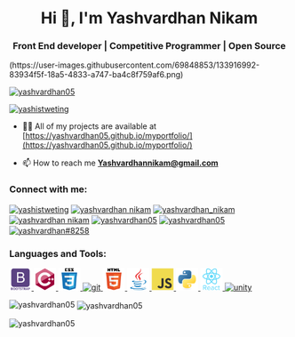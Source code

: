 <h1 align="center">Hi 👋, I'm Yashvardhan Nikam</h1>
<h3 align="center">Front End developer | Competitive Programmer | Open Source</h3>
(https://user-images.githubusercontent.com/69848853/133916992-83934f5f-18a5-4833-a747-ba4c8f759af6.png)



<p align="left"> <a href="https://github.com/ryo-ma/github-profile-trophy"><img src="https://github-profile-trophy.vercel.app/?username=yashvardhan05" alt="yashvardhan05" /></a> </p>

<p align="left"> <a href="https://twitter.com/yashistweting" target="blank"><img src="https://img.shields.io/twitter/follow/yashistweting?logo=twitter&style=for-the-badge" alt="yashistweting" /></a> </p>

- 👨‍💻 All of my projects are available at [https://yashvardhan05.github.io/myportfolio/](https://yashvardhan05.github.io/myportfolio/)

- 📫 How to reach me **Yashvardhannikam@gmail.com**

<h3 align="left">Connect with me:</h3>
<p align="left">
<a href="https://twitter.com/yashistweting" target="blank"><img align="center" src="https://raw.githubusercontent.com/rahuldkjain/github-profile-readme-generator/master/src/images/icons/Social/twitter.svg" alt="yashistweting" height="30" width="40" /></a>
<a href="https://linkedin.com/in/yashvardhan nikam" target="blank"><img align="center" src="https://raw.githubusercontent.com/rahuldkjain/github-profile-readme-generator/master/src/images/icons/Social/linked-in-alt.svg" alt="yashvardhan nikam" height="30" width="40" /></a>
<a href="https://instagram.com/yashvardhan_nikam" target="blank"><img align="center" src="https://raw.githubusercontent.com/rahuldkjain/github-profile-readme-generator/master/src/images/icons/Social/instagram.svg" alt="yashvardhan_nikam" height="30" width="40" /></a>
<a href="https://www.youtube.com/c/yashvardhan nikam" target="blank"><img align="center" src="https://raw.githubusercontent.com/rahuldkjain/github-profile-readme-generator/master/src/images/icons/Social/youtube.svg" alt="yashvardhan nikam" height="30" width="40" /></a>
<a href="https://www.codechef.com/users/yashvardhan05" target="blank"><img align="center" src="https://cdn.jsdelivr.net/npm/simple-icons@3.1.0/icons/codechef.svg" alt="yashvardhan05" height="30" width="40" /></a>
<a href="https://codeforces.com/profile/yashvardhan05" target="blank"><img align="center" src="https://cdn.jsdelivr.net/npm/simple-icons@3.0.1/icons/codeforces.svg" alt="yashvardhan05" height="30" width="40" /></a>
<a href="https://discord.gg/yashvardhan#8258" target="blank"><img align="center" src="https://raw.githubusercontent.com/rahuldkjain/github-profile-readme-generator/master/src/images/icons/Social/discord.svg" alt="yashvardhan#8258" height="30" width="40" /></a>
</p>

<h3 align="left">Languages and Tools:</h3>
<p align="left"> <a href="https://getbootstrap.com" target="_blank"> <img src="https://raw.githubusercontent.com/devicons/devicon/master/icons/bootstrap/bootstrap-plain-wordmark.svg" alt="bootstrap" width="40" height="40"/> </a> <a href="https://www.w3schools.com/cpp/" target="_blank"> <img src="https://raw.githubusercontent.com/devicons/devicon/master/icons/cplusplus/cplusplus-original.svg" alt="cplusplus" width="40" height="40"/> </a> <a href="https://www.w3schools.com/css/" target="_blank"> <img src="https://raw.githubusercontent.com/devicons/devicon/master/icons/css3/css3-original-wordmark.svg" alt="css3" width="40" height="40"/> </a> <a href="https://git-scm.com/" target="_blank"> <img src="https://www.vectorlogo.zone/logos/git-scm/git-scm-icon.svg" alt="git" width="40" height="40"/> </a> <a href="https://www.w3.org/html/" target="_blank"> <img src="https://raw.githubusercontent.com/devicons/devicon/master/icons/html5/html5-original-wordmark.svg" alt="html5" width="40" height="40"/> </a> <a href="https://www.java.com" target="_blank"> <img src="https://raw.githubusercontent.com/devicons/devicon/master/icons/java/java-original.svg" alt="java" width="40" height="40"/> </a> <a href="https://developer.mozilla.org/en-US/docs/Web/JavaScript" target="_blank"> <img src="https://raw.githubusercontent.com/devicons/devicon/master/icons/javascript/javascript-original.svg" alt="javascript" width="40" height="40"/> </a> <a href="https://www.python.org" target="_blank"> <img src="https://raw.githubusercontent.com/devicons/devicon/master/icons/python/python-original.svg" alt="python" width="40" height="40"/> </a> <a href="https://reactjs.org/" target="_blank"> <img src="https://raw.githubusercontent.com/devicons/devicon/master/icons/react/react-original-wordmark.svg" alt="react" width="40" height="40"/> </a> <a href="https://unity.com/" target="_blank"> <img src="https://www.vectorlogo.zone/logos/unity3d/unity3d-icon.svg" alt="unity" width="40" height="40"/> </a> </p>

<p><img align="left" src="https://github-readme-stats.vercel.app/api/top-langs?username=yashvardhan05&show_icons=true&locale=en&layout=compact" alt="yashvardhan05" /></p>

<p>&nbsp;<img align="center" src="https://github-readme-stats.vercel.app/api?username=yashvardhan05&show_icons=true&locale=en" alt="yashvardhan05" /></p>

<p><img align="center" src="https://github-readme-streak-stats.herokuapp.com/?user=yashvardhan05&" alt="yashvardhan05" /></p>
